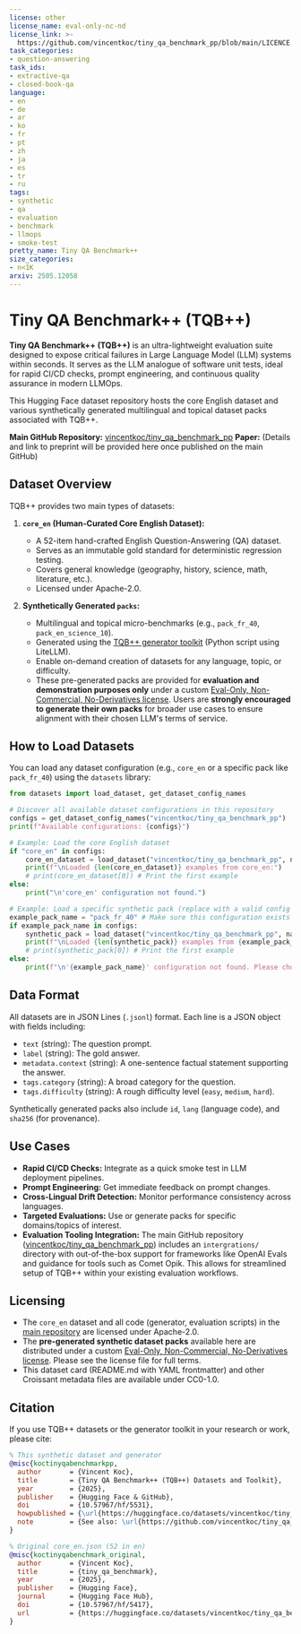 ```yaml
---
license: other
license_name: eval-only-nc-nd
license_link: >-
  https://github.com/vincentkoc/tiny_qa_benchmark_pp/blob/main/LICENCE.data_packs.md
task_categories:
- question-answering
task_ids:
- extractive-qa
- closed-book-qa
language:
- en
- de
- ar
- ko
- fr
- pt
- zh
- ja
- es
- tr
- ru
tags:
- synthetic
- qa
- evaluation
- benchmark
- llmops
- smoke-test
pretty_name: Tiny QA Benchmark++
size_categories:
- n<1K
arxiv: 2505.12058
---
```


# Tiny QA Benchmark++ (TQB++)

**Tiny QA Benchmark++ (TQB++)** is an ultra-lightweight evaluation suite designed to expose critical failures in Large Language Model (LLM) systems within seconds. It serves as the LLM analogue of software unit tests, ideal for rapid CI/CD checks, prompt engineering, and continuous quality assurance in modern LLMOps.

This Hugging Face dataset repository hosts the core English dataset and various synthetically generated multilingual and topical dataset packs associated with TQB++.

**Main GitHub Repository:** [vincentkoc/tiny_qa_benchmark_pp](https://github.com/vincentkoc/tiny_qa_benchmark_pp)
**Paper:** (Details and link to preprint will be provided here once published on the main GitHub)

## Dataset Overview

TQB++ provides two main types of datasets:

1.  **`core_en` (Human-Curated Core English Dataset):**
    *   A 52-item hand-crafted English Question-Answering (QA) dataset.
    *   Serves as an immutable gold standard for deterministic regression testing.
    *   Covers general knowledge (geography, history, science, math, literature, etc.).
    *   Licensed under Apache-2.0.

2.  **Synthetically Generated `packs`:**
    *   Multilingual and topical micro-benchmarks (e.g., `pack_fr_40`, `pack_en_science_10`).
    *   Generated using the [TQB++ generator toolkit](https://github.com/vincentkoc/tiny_qa_benchmark_pp/tree/main/tools/generator) (Python script using LiteLLM).
    *   Enable on-demand creation of datasets for any language, topic, or difficulty.
    *   These pre-generated packs are provided for **evaluation and demonstration purposes only** under a custom [Eval-Only, Non-Commercial, No-Derivatives license](https://github.com/vincentkoc/tiny_qa_benchmark_pp/blob/main/LICENCE.data_packs.md). Users are **strongly encouraged to generate their own packs** for broader use cases to ensure alignment with their chosen LLM's terms of service.

## How to Load Datasets

You can load any dataset configuration (e.g., `core_en` or a specific pack like `pack_fr_40`) using the `datasets` library:

```python
from datasets import load_dataset, get_dataset_config_names

# Discover all available dataset configurations in this repository
configs = get_dataset_config_names("vincentkoc/tiny_qa_benchmark_pp")
print(f"Available configurations: {configs}")

# Example: Load the core English dataset
if "core_en" in configs:
    core_en_dataset = load_dataset("vincentkoc/tiny_qa_benchmark_pp", name="core_en", split="train")
    print(f"\nLoaded {len(core_en_dataset)} examples from core_en:")
    # print(core_en_dataset[0]) # Print the first example
else:
    print("\n'core_en' configuration not found.")

# Example: Load a specific synthetic pack (replace with a valid config name from `configs`)
example_pack_name = "pack_fr_40" # Make sure this configuration exists
if example_pack_name in configs:
    synthetic_pack = load_dataset("vincentkoc/tiny_qa_benchmark_pp", name=example_pack_name, split="train")
    print(f"\nLoaded {len(synthetic_pack)} examples from {example_pack_name}:")
    # print(synthetic_pack[0]) # Print the first example
else:
    print(f"\n'{example_pack_name}' configuration not found. Please choose from available configurations.")
```

## Data Format

All datasets are in JSON Lines (`.jsonl`) format. Each line is a JSON object with fields including:

*   `text` (string): The question prompt.
*   `label` (string): The gold answer.
*   `metadata.context` (string): A one-sentence factual statement supporting the answer.
*   `tags.category` (string): A broad category for the question.
*   `tags.difficulty` (string): A rough difficulty level (`easy`, `medium`, `hard`).

Synthetically generated packs also include `id`, `lang` (language code), and `sha256` (for provenance).

## Use Cases

*   **Rapid CI/CD Checks:** Integrate as a quick smoke test in LLM deployment pipelines.
*   **Prompt Engineering:** Get immediate feedback on prompt changes.
*   **Cross-Lingual Drift Detection:** Monitor performance consistency across languages.
*   **Targeted Evaluations:** Use or generate packs for specific domains/topics of interest.
*   **Evaluation Tooling Integration:** The main GitHub repository ([vincentkoc/tiny_qa_benchmark_pp](https://github.com/vincentkoc/tiny_qa_benchmark_pp)) includes an `intergrations/` directory with out-of-the-box support for frameworks like OpenAI Evals and guidance for tools such as Comet Opik. This allows for streamlined setup of TQB++ within your existing evaluation workflows.

## Licensing

*   The `core_en` dataset and all code (generator, evaluation scripts) in the [main repository](https://github.com/vincentkoc/tiny_qa_benchmark_pp) are licensed under Apache-2.0.
*   The **pre-generated synthetic dataset packs** available here are distributed under a custom [Eval-Only, Non-Commercial, No-Derivatives license](https://github.com/vincentkoc/tiny_qa_benchmark_pp/blob/main/LICENCE.data_packs.md). Please see the license file for full terms.
*   This dataset card (README.md with YAML frontmatter) and other Croissant metadata files are available under CC0-1.0.

## Citation

If you use TQB++ datasets or the generator toolkit in your research or work, please cite:

```bibtex
% This synthetic dataset and generator
@misc{koctinyqabenchmarkpp,
  author       = {Vincent Koc},
  title        = {Tiny QA Benchmark++ (TQB++) Datasets and Toolkit},
  year         = {2025},
  publisher    = {Hugging Face & GitHub},
  doi          = {10.57967/hf/5531},
  howpublished = {\url{https://huggingface.co/datasets/vincentkoc/tiny_qa_benchmark_pp}},
  note         = {See also: \url{https://github.com/vincentkoc/tiny_qa_benchmark_pp}}
}

% Original core_en.json (52 in en)
@misc{koctinyqabenchmark_original,
  author       = {Vincent Koc},
  title        = {tiny_qa_benchmark},
  year         = {2025},
  publisher    = {Hugging Face},
  journal      = {Hugging Face Hub},
  doi          = {10.57967/hf/5417},
  url          = {https://huggingface.co/datasets/vincentkoc/tiny_qa_benchmark}
}
``` 